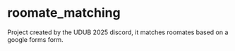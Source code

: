 # roomate_matching
Project created by the UDUB 2025 discord, it matches roomates based on a google forms form.
